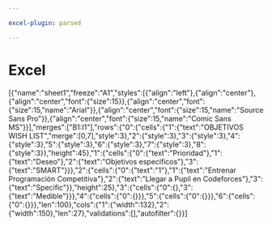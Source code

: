 ```yaml
---

excel-plugin: parsed

---
```



# Excel
[{"name":"sheet1","freeze":"A1","styles":[{"align":"left"},{"align":"center"},{"align":"center","font":{"size":15}},{"align":"center","font":{"size":15,"name":"Arial"}},{"align":"center","font":{"size":15,"name":"Source Sans Pro"}},{"align":"center","font":{"size":15,"name":"Comic Sans MS"}}],"merges":["B1:I1"],"rows":{"0":{"cells":{"1":{"text":"OBJETIVOS WISH LIST","merge":[0,7],"style":3},"2":{"style":3},"3":{"style":3},"4":{"style":3},"5":{"style":3},"6":{"style":3},"7":{"style":3},"8":{"style":3}},"height":45},"1":{"cells":{"0":{"text":"Prioridad"},"1":{"text":"Deseo"},"2":{"text":"Objetivos específicos"},"3":{"text":"SMART"}}},"2":{"cells":{"0":{"text":"1"},"1":{"text":"Entrenar Programación Competitiva"},"2":{"text":"Llegar a Pupil en Codeforces"},"3":{"text":"Specific"}},"height":25},"3":{"cells":{"0":{},"3":{"text":"Medible"}}},"4":{"cells":{"0":{}}},"5":{"cells":{"0":{}}},"6":{"cells":{"0":{}}},"len":100},"cols":{"1":{"width":132},"2":{"width":150},"len":27},"validations":[],"autofilter":{}}]